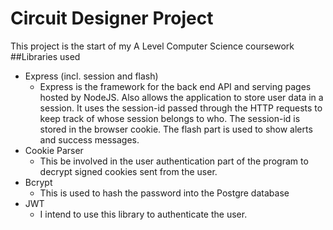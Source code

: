 # Circuit Designer Project
This project is the start of my A Level Computer Science coursework
##Libraries used
* Express (incl. session and flash)
  * Express is the framework for the back end API and serving pages hosted by NodeJS. Also allows
   the
   application to store user data in a session. It uses the session-id passed through the HTTP
    requests to keep track of whose session belongs to who. The session-id is stored in the
     browser cookie. The flash part is used to show alerts and success messages.
* Cookie Parser
  * This be involved in the user authentication part of the program to decrypt signed cookies
   sent from the user.
* Bcrypt
  * This is used to hash the password into the Postgre database
* JWT
  * I intend to use this library to authenticate the user. 


